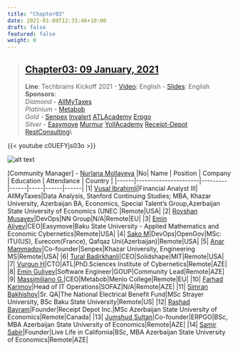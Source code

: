 ```yaml
---
title: "Chapter03"
date: 2021-01-09T12:33:46+10:00
draft: false
featured: false
weight: 0
---
```


> ## [Chapter03: 09 January, 2021](/techbrains/chapter03) 
> **Line**: Techbrains Kickoff 2021 - [Video](https://www.youtube.com/watch?v=c0UEFYjs03o&t=9379s&ab_channel=GOUP): English - [Slides](/events/techbrains/slides/2021/techbrains2021.pdf): English\
> **Sponsors**:\
> *Diamond* - [AllMyTaxes](https://allmytaxes.com)\
> *Platinium* - [Metabob](https://metabob.com)\
> *Gold* - [Senpex](https://senpex.com) [Invalert](https://invalert.com) [ATLAcademy](https://atlacademy.az) [Erpgo](https://erpgo.az)\
> *Silver* - [Easymove](https://easymove.com) [Murmur](https://murmurcars.com) [YollAcademy](https://yoll.io) [Receipt-Depot](https://receipt-depot.com) [RestConsulting](https://restcs.com)\

{{< youtube c0UEFYjs03o >}}



![alt text](/events/techbrains/img/current_companies_of_community_ca_us.png)
<!-- ![alt text](/events/techbrains/img/community_ca_us.png) -->
<!-- ![alt text](/events/techbrains/img/community_Remote_ca_us.png) -->


[Community Manager] - [Nurlana Mollayeva](https://www.linkedin.com/in/nurlana1/)
|No| Name | Position | Company | Education | Attendance | Country |
|------|----------------------|---------|------|-----|------|------|
|1| [Vusal Ibrahimli](https://www.linkedin.com/in/vgasim/)|Financial Analyst III| AllMyTaxes|Data Analysis, Stanford Continuing Studies; MBA, Khazar University, Azerbaijan BA, Economics, Special Talent’s Group,Azerbaijan State University of Economics (UNEC |Remote|USA|
|2| [Rovshan Musayev](https://www.linkedin.com/in/rovshan-musayev/)|DevOps|NN Group|N/A|Remote|EU|
|3| [Emin Aliyev](https://www.linkedin.com/in/eminfaliyev/)|CEO|Easymove|Baku State University - Applied Mathematics and Economic Cybernetics|Remote|USA|
|4| [Sako M](https://www.linkedin.com/in/sakom/)|DevOps|OpenGov|MSc: ITU(US), Eurecom(France), Qafqaz Uni(Azerbaijan)|Remote|USA|
|5| [Anar Mammadov](https://www.linkedin.com/in/mammedov/)|Co-founder|Senpex|Khazar University, Engineering MS|Remote|USA|
|6| [Tural Badirkhanli](https://www.linkedin.com/in/turalb/)|CEO|Solidshape|MIT|Remote|USA|
|7| [Vurgun H](www.linkedin.com/in/vurgun)|CTO|ATL|PhD.Sciences Institute of Cybernetics|Remote|AZE|
|8| [Emin Guliyev](https://www.linkedin.com/in/emin-ghuliev-461a22129/)|Software Engineer|GOUP|Community Lead|Remote|AZE|
|9| [Massimiliano G.](https://www.linkedin.com/in/massimiliano-g-b58965a5/)|CEO|Metabob|Menlo College|Remote|EU|
|10| [Farhad Karimov](https://www.linkedin.com/in/farhad-karimov-31421130/)|Head of IT Operations|SOFAZ|N/A|Remote|AZE|
|11| [Simran Bakhishov](https://www.linkedin.com/in/simranbakhishov/)|Sr. QA|The National Electrical Benefit Fund|MSc Strayer University, BSc Baku State University|Remote|US|
|12| [Rashad Bayram](https://www.linkedin.com/in/rashadbayram/)|Founder|Receipt Depot Inc.|MSc Azerbaijan State University of Economics|Remote|Canada|
|13| [Jumshud Sultan](https://www.linkedin.com/in/jumshudsultan/)|Co-founder|ERPGO|BSc, MBA Azerbaijan State University of Economics|Remote|AZE|
|14| [Samir Sabir](https://www.linkedin.com/in/samir-sabir/)|Founder|Live Life in California|BSc, MBA Azerbaijan State University of Economics|Remote|AZE|